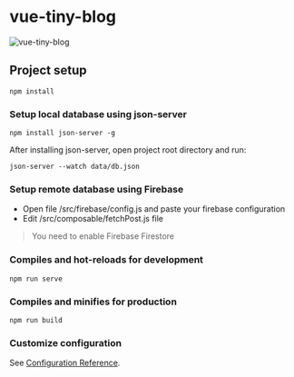 # vue-tiny-blog

![vue-tiny-blog](https://user-images.githubusercontent.com/69947442/105628399-2fb98400-5e6f-11eb-901b-c2367b57710d.png)

## Project setup
```
npm install
```

### Setup local database using json-server

```
npm install json-server -g
```

After installing json-server, open project root directory and run:

```
json-server --watch data/db.json
```

### Setup remote database using Firebase
- Open file /src/firebase/config.js and paste your firebase configuration
- Edit /src/composable/fetchPost.js file
> You need to enable Firebase Firestore

### Compiles and hot-reloads for development
```
npm run serve
```

### Compiles and minifies for production
```
npm run build
```

### Customize configuration
See [Configuration Reference](https://cli.vuejs.org/config/).
